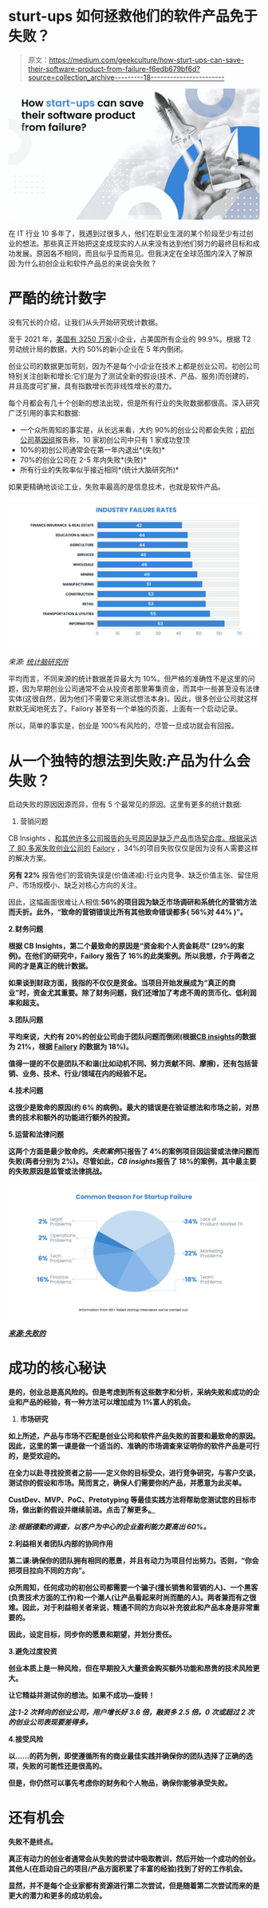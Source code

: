 # sturt-ups 如何拯救他们的软件产品免于失败？

> 原文：<https://medium.com/geekculture/how-sturt-ups-can-save-their-software-product-from-failure-f6edb679bf6d?source=collection_archive---------18----------------------->

![](img/67f20c545256ac349df7811110faab1b.png)

在 IT 行业 10 多年了，我遇到过很多人，他们在职业生涯的某个阶段至少有过创业的想法。那些真正开始把这变成现实的人从来没有达到他们努力的最终目标和成功发展。原因各不相同，而且似乎显而易见。但我决定在全球范围内深入了解原因:为什么初创企业和软件产品总的来说会失败？

# 严酷的统计数字

没有冗长的介绍，让我们从头开始研究统计数据。

至于 2021 年，[美国有 3250 万家](https://cdn.advocacy.sba.gov/wp-content/uploads/2021/08/30144808/2021-Small-Business-Profiles-For-The-States.pdf)小企业，占美国所有企业的 99.9%。根据 T2 劳动统计局的数据，大约 50%的新小企业在 5 年内倒闭。

创业公司的数据更加苛刻，因为不是每个小企业在技术上都是创业公司。初创公司特别关注创新和增长:它们是为了测试全新的假设(技术、产品、服务)而创建的，并且高度可扩展，具有指数增长而非线性增长的潜力。

每个月都会有几十个创新的想法出现，但是所有行业的失败数据都很高。深入研究广泛引用的事实和数据:

*   一个众所周知的事实是，从长远来看，大约 90%的创业公司都会失败；[初创公司基因组](https://startupgenome.com/)报告称，10 家初创公司中只有 1 家成功登顶
*   10%的初创公司通常会在第一年内退出*(失败)*
*   70%的创业公司在 2-5 年内失败*(失败)*
*   所有行业的失败率似乎接近相同*(统计大脑研究所)*

如果更精确地谈论工业，失败率最高的是信息技术，也就是软件产品。

![](img/dab09bb6ef69c62dd2c1e88bedd50d92.png)

*来源:* [*统计脑研究所*](https://www.statisticbrain.com/)

平均而言，不同来源的统计数据差异最大为 10%。但严格的准确性不是这里的问题，因为早期创业公司通常不会从投资者那里筹集资金，而其中一些甚至没有法律实体(这很自然，因为他们不需要它来测试想法本身)。因此，很多创业公司就这样默默无闻地死去了。Failory 甚至有一个单独的页面，上面有一个启动记录。

所以，简单的事实是，创业是 100%有风险的，尽管一旦成功就会有回报。

# 从一个独特的想法到失败:产品为什么会失败？

启动失败的原因因源而异，但有 5 个最常见的原因。这里有更多的统计数据:

1.  营销问题

CB Insights 、[和其他许多公司报告的头号原因是缺乏产品市场契合度。根据采访了 80 多家失败创业公司的](https://www.embroker.com/blog/startup-statistics/) [Failory](https://www.failory.com/blog/startup-mistakes) ，34%的项目失败仅仅是因为没有人需要这样的解决方案。

**另有 22%** 报告他们的营销失误是(价值递减):行业内竞争、缺乏价值主张、留住用户、市场规模小、缺乏对核心方向的关注。

因此，这幅画面很难让人相信:**56%的项目因为缺乏市场调研和系统化的营销方法而夭折。此外，“致命的营销错误比所有其他致命错误都多( **56%对 44%** )”。**

**2.财务问题**

**根据 CB Insights，第二个最致命的原因是“资金和个人资金耗尽” **(29%的案例**)。在他们的研究中，Failory 报告了 16%的此类案例。所以我想，介于两者之间的才是真正的统计数据。**

**如果谈到财政方面，我指的不仅仅是资金。当项目开始发展成为“真正的商业”时，资金尤其重要。除了财务问题，我们还增加了考虑不周的货币化、低利润率和超支。**

**3.团队问题**

**平均来说，**大约有 20%的**创业公司由于团队问题而倒闭(根据[CB insights](https://www.cbinsights.com/research/startup-failure-reasons-top/)的数据为 21%，根据 [Failory](https://www.failory.com/blog/startup-mistakes) 的数据为 18%)。**

**值得一提的不仅是团队不和谐(比如动机不同、努力贡献不同、摩擦)，还有包括营销、业务、技术、行业/领域在内的经验不足。**

**4.技术问题**

**这很少是致命的原因(**约 6%** 的病例)。最大的错误是在验证想法和市场之前，对昂贵的技术和额外的功能进行额外的投资。**

**5.运营和法律问题**

**这两个方面是最少致命的。*失败案例*只报告了 **4%的案例**项目因运营或法律问题而失败(两者分别为 2%)。尽管如此，*CB insights*报告了 18%的案例，其中最主要的失败原因是监管或法律挑战。**

**![](img/75b6e73c9ce52bab260f2f79debd39e3.png)**

**[*来源:失败的*](https://www.failory.com/blog/startup-mistakes#toc-common-team-problems)**

# **成功的核心秘诀**

**是的，创业总是高风险的。但是考虑到所有这些数字和分析，采纳失败和成功的企业和产品的经验，有一种方法可以增加成为 1%富人的机会。**

1.  **市场研究**

**如上所述，产品与市场不匹配是创业公司和软件产品失败的首要和最致命的原因。因此，这里的第一课是做一个适当的、准确的市场调查来证明你的软件产品是可行的，是受欢迎的。**

**在全力以赴寻找投资者之前——定义你的目标受众，进行竞争研究，与客户交谈，测试你的假设和市场。简而言之，确保人们需要你的产品，并愿意为此买单。**

**CustDev、MVP、PoC、Pretotyping 等最佳实践方法将帮助您测试您的目标市场，做出新的假设并继续前进。点击了解更多[。](https://intexsoft.com/market-research-guide/)**

***注:根据德勤的调查，以客户为中心的企业盈利能力要高出 60%。***

**2.利益相关者团队内部的协同作用**

**第二课:确保你的团队拥有相同的愿景，并且有动力为项目付出努力。否则，“你会把项目拉向不同的方向”。**

**众所周知，任何成功的初创公司都需要一个骗子(擅长销售和营销的人)、一个黑客(负责技术方面的工作)和一个潮人(让产品看起来时尚而酷的人)。两者兼而有之很难。因此，对于利益相关者来说，精通不同的方向以补充彼此和产品本身是非常重要的。**

**因此，设定目标，同步你的愿景和期望，并划分责任。**

**3.避免过度投资**

**创业本质上是一种风险，但在早期投入大量资金购买额外功能和昂贵的技术风险更大。**

**让它精益并测试你的想法。如果不成功—旋转！**

**[*注*](https://www.failory.com/blog/startup-failure-rate#toc-6-reasons-why-startups-fail)*:1-2 次转向的创业公司，用户增长好 3.6 倍，融资多 2.5 倍。0 次或超过 2 次的创业公司表现要差得多。***

**4.接受风险**

**以......的药为例，即使遵循所有的商业最佳实践并确保你的团队选择了正确的选项，失败的可能性还是很高的。**

**但是，你仍然可以事先考虑你的财务和个人物品，确保你能够承受失败。**

# **还有机会**

**失败不是终点。**

**真正有动力的创业者通常会从失败的尝试中吸取教训，然后开始一个成功的创业。其他人(在启动自己的项目/产品方面积累了丰富的经验)找到了好的工作机会。**

**显然，并不是每个企业家都有资源进行第二次尝试，但是随着第二次尝试而来的是更大的潜力和更多的成功机会。**